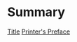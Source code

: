 # Summary

[Title](1-title/title.md)
[Printer's Preface](2-printer-to-reader/the-printer-to-the-reader.md)